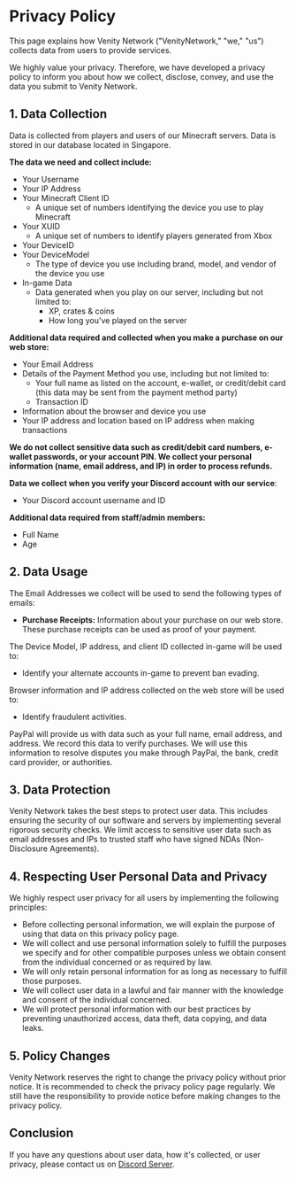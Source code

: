 # Privacy Policy

This page explains how Venity Network ("VenityNetwork," "we," "us") collects data from users to provide services.

We highly value your privacy. Therefore, we have developed a privacy policy to inform you about how we collect, disclose, convey, and use the data you submit to Venity Network.

## 1. Data Collection
Data is collected from players and users of our Minecraft servers. Data is stored in our database located in Singapore.

**The data we need and collect include:**
- Your Username
- Your IP Address
- Your Minecraft Client ID
  - A unique set of numbers identifying the device you use to play Minecraft
- Your XUID
  - A unique set of numbers to identify players generated from Xbox
- Your DeviceID
- Your DeviceModel
  - The type of device you use including brand, model, and vendor of the device you use
- In-game Data
  - Data generated when you play on our server, including but not limited to:
    - XP, crates & coins
    - How long you've played on the server

**Additional data required and collected when you make a purchase on our web store:**
- Your Email Address
- Details of the Payment Method you use, including but not limited to:
  - Your full name as listed on the account, e-wallet, or credit/debit card (this data may be sent from the payment method party)
  - Transaction ID
- Information about the browser and device you use
- Your IP address and location based on IP address when making transactions

**We do not collect sensitive data such as credit/debit card numbers, e-wallet passwords, or your account PIN. We collect your personal information (name, email address, and IP) in order to process refunds.**

**Data we collect when you verify your Discord account with our service**:
- Your Discord account username and ID

**Additional data required from staff/admin members:**
- Full Name
- Age

## 2. Data Usage

The Email Addresses we collect will be used to send the following types of emails:
- **Purchase Receipts:** Information about your purchase on our web store. These purchase receipts can be used as proof of your payment.

The Device Model, IP address, and client ID collected in-game will be used to:
- Identify your alternate accounts in-game to prevent ban evading.

Browser information and IP address collected on the web store will be used to:
- Identify fraudulent activities.

PayPal will provide us with data such as your full name, email address, and address. We record this data to verify purchases. We will use this information to resolve disputes you make through PayPal, the bank, credit card provider, or authorities.

## 3. Data Protection
Venity Network takes the best steps to protect user data. This includes ensuring the security of our software and servers by implementing several rigorous security checks. We limit access to sensitive user data such as email addresses and IPs to trusted staff who have signed NDAs (Non-Disclosure Agreements).

## 4. Respecting User Personal Data and Privacy
We highly respect user privacy for all users by implementing the following principles:
- Before collecting personal information, we will explain the purpose of using that data on this privacy policy page.
- We will collect and use personal information solely to fulfill the purposes we specify and for other compatible purposes unless we obtain consent from the individual concerned or as required by law.
- We will only retain personal information for as long as necessary to fulfill those purposes.
- We will collect user data in a lawful and fair manner with the knowledge and consent of the individual concerned.
- We will protect personal information with our best practices by preventing unauthorized access, data theft, data copying, and data leaks.

## 5. Policy Changes
Venity Network reserves the right to change the privacy policy without prior notice. It is recommended to check the privacy policy page regularly. We still have the responsibility to provide notice before making changes to the privacy policy.

## Conclusion
If you have any questions about user data, how it's collected, or user privacy, please contact us on [Discord Server](https://venitymc.com/discord).
